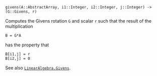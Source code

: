 ```
givens(A::AbstractArray, i1::Integer, i2::Integer, j::Integer) -> (G::Givens, r)
```

Computes the Givens rotation `G` and scalar `r` such that the result of the multiplication

```
B = G*A
```

has the property that

```
B[i1,j] = r
B[i2,j] = 0
```

See also [`LinearAlgebra.Givens`](@ref).
